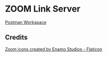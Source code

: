 # ZOOM Link Server

[Postman Workspace](https://www.postman.com/mineclone2-auth/workspace/zoom-link-server/overview)

## Credits

<a href="https://www.flaticon.com/free-icons/zoom" title="zoom icons">Zoom icons created by Enamo Studios - Flaticon</a>
